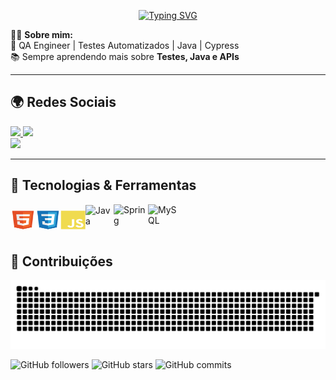<p align="center">
 <a href="https://git.io/typing-svg"><img src="https://readme-typing-svg.demolab.com?font=Fira+Code&pause=1000&color=F7B66E&width=435&lines=QA+Engineer" alt="Typing SVG" /></a>
</p>


👨‍💻 **Sobre mim:**  
💼 QA Engineer | Testes Automatizados | Java | Cypress  
📚 Sempre aprendendo mais sobre **Testes, Java e APIs**  

---

## 🌍 Redes Sociais  
<div> 
  <a href="mailto:lucascfranca11@gmail.com">
    <img src="https://img.shields.io/badge/-Gmail-%23333?style=for-the-badge&logo=gmail&logoColor=white">
  </a>
  <a href="https://www.linkedin.com/in/lucascfranca/" target="_blank">
    <img src="https://img.shields.io/badge/-LinkedIn-%230077B5?style=for-the-badge&logo=linkedin&logoColor=white">
  </a>  
</div>

<img src="https://media.giphy.com/media/qgQUggAC3Pfv687qPC/giphy.gif" width="500">

---


## 🚀 Tecnologias & Ferramentas  
<div style="display: flex; align-items: center;">
  <img align="center" alt="HTML" height="30" width="40" src="https://raw.githubusercontent.com/devicons/devicon/master/icons/html5/html5-original.svg">
  <img align="center" alt="CSS" height="30" width="40" src="https://raw.githubusercontent.com/devicons/devicon/master/icons/css3/css3-original.svg">
  <img align="center" alt="JavaScript" height="30" width="40" src="https://raw.githubusercontent.com/devicons/devicon/master/icons/javascript/javascript-plain.svg">
  <img align="center" alt="Java" height="47" width="45" src="https://cdn.jsdelivr.net/gh/devicons/devicon/icons/java/java-original-wordmark.svg" />
  <img align="center" alt="Spring" height="50" width="55" src="https://cdn.jsdelivr.net/gh/devicons/devicon/icons/spring/spring-original-wordmark.svg" />
  <img align="center" alt="MySQL" height="50" width="55" src="https://cdn.jsdelivr.net/gh/devicons/devicon/icons/mysql/mysql-original-wordmark.svg" />
</div>



## 🐍 Contribuições  
![Snake animation](https://github.com/LucasFranca0/LucasFranca0/blob/output/github-contribution-grid-snake.svg)

![GitHub followers](https://img.shields.io/github/followers/LucasFranca0?style=social)
![GitHub stars](https://img.shields.io/github/stars/LucasFranca0?style=social)
![GitHub commits](https://komarev.com/ghpvc/?username=LucasFranca0&color=blue)
